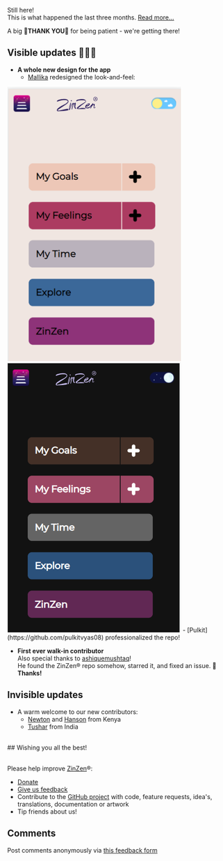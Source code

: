 Still here!  
This is what happened the last three months.
[Read more...](https://blog.zinzen.me/2022/05/01/App-update.html)   

A big 🙏**THANK YOU**🙏 for being patient - we're getting there!  

## Visible updates 🎁🎁🎁
- **A whole new design for the app**
  - [Mallika]() redesigned the look-and-feel:  
<img src="/img/ZinZen-new-design-light.PNG" alt="light-design" width="400"/>
<img src="/img/ZinZen-new-design-dark.PNG" alt="dark-design" width="400"/>  
  - [Pulkit](https://github.com/pulkitvyas08) professionalized the repo!

- **First ever walk-in contributor**  
Also special thanks to [ashiquemushtaq](https://github.com/ashiquemushtaq)!  
He found the ZinZen® repo somehow, starred it, and fixed an issue.  🙏**Thanks!**  

## Invisible updates
- A warm welcome to our new contributors:
  - [Newton](https://github.com/sokorototo) and [Hanson](https://github.com/GithinjiHans) from Kenya
  - [Tushar](https://github.com/Tushar-4781) from India
<br />  
## Wishing you all the best!
<br />
<br />

Please help improve [ZinZen](https://zinzen.me)®:  
- [Donate](https://donate.stripe.com/6oE4jK1iPcPT1m89AA)
- [Give us feedback](https://zinzen.me/Feedback)
- Contribute to the [GitHub project](https://github.com/tijlleenders/ZinZen) with code, feature requests, idea's, translations, documentation or artwork  
- Tip friends about us!

## Comments  
Post comments anonymously via [this feedback form](https://zinzen.me/Feedback)  